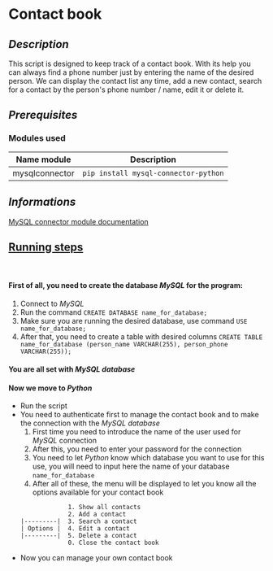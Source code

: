 # Contact book

## <i>Description</i>

This script is designed to keep track of a contact book. With its help you can always find a phone number just by entering the name of the desired person. We can display the contact list any time, add a new contact, search for a contact by the person's phone number / name, edit it or delete it.

## <i>Prerequisites</i>
### Modules used 
|  Name module   |             Description              |
|:--------------:|:------------------------------------:|
| mysqlconnector | `pip install mysql-connector-python` |

## <i>Informations</i>

[MySQL connector module documentation](https://dev.mysql.com/doc/connector-python/en/)

## <u>Running steps</u>
<br>

#### **First of all, you need to create the database *MySQL* for the program:**
  1. Connect to *MySQL*
  2. Run the command `CREATE DATABASE name_for_database;`
  3. Make sure you are running the desired database, use command `USE name_for_database;`
  4. After that, you need to create a table with desired columns `CREATE TABLE name_for_database (person_name VARCHAR(255), person_phone VARCHAR(255));`
#### **You are all set with *MySQL database***
#### **Now we move to *Python***  
- Run the script
- You need to authenticate first to manage the contact book and to make the connection with the *MySQL database*
  1. First time you need to introduce the name of the user used for *MySQL* connection
  2. After this, you need to enter your password for the connection
  3. You need to let *Python* know which database you want to use for this use, you will need to input here the name of your database `name_for_database`
  4. After all of these, the menu will be displayed to let you know all the options available for your contact book
  ```
               1. Show all contacts
               2. Add a contact
  |---------|  3. Search a contact
  | Options |  4. Edit a contact
  |---------|  5. Delete a contact
               0. Close the contact book
  ```
- Now you can manage your own contact book